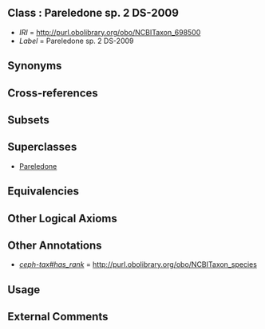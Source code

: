 
## Class : Pareledone sp. 2 DS-2009

 * *IRI* = http://purl.obolibrary.org/obo/NCBITaxon_698500
 * *Label* = Pareledone sp. 2 DS-2009

## Synonyms


## Cross-references


## Subsets


## Superclasses

 * [Pareledone](../../NCBITaxon/43/NCBITaxon_158843.md)

## Equivalencies


## Other Logical Axioms


## Other Annotations

 * *[ceph-tax#has_rank](../../ceph-tax#has/nk/ceph-tax#has_rank.md)* = http://purl.obolibrary.org/obo/NCBITaxon_species

## Usage


## External Comments

